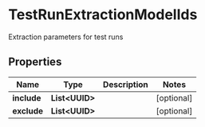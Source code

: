 

# TestRunExtractionModelIds

Extraction parameters for test runs

## Properties

| Name | Type | Description | Notes |
|------------ | ------------- | ------------- | -------------|
|**include** | **List&lt;UUID&gt;** |  |  [optional] |
|**exclude** | **List&lt;UUID&gt;** |  |  [optional] |



